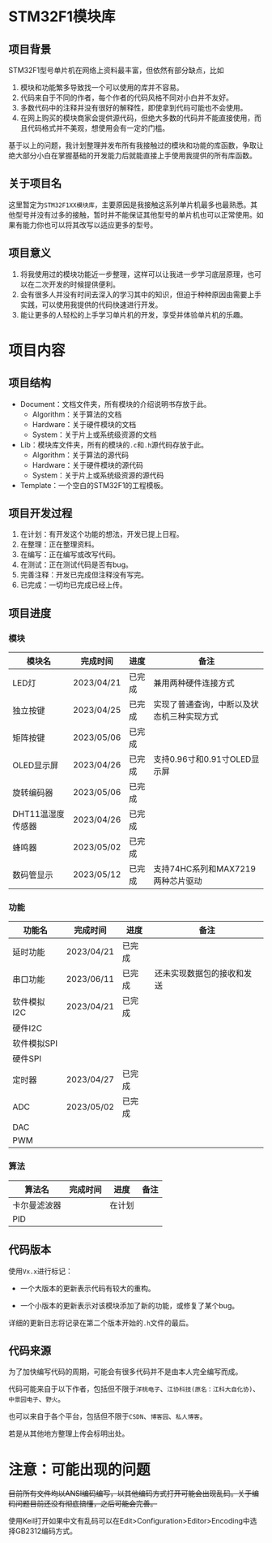 # STM32F1模块库

## 项目背景

STM32F1型号单片机在网络上资料最丰富，但依然有部分缺点，比如

1. 模块和功能繁多导致找一个可以使用的库并不容易。
2. 代码来自于不同的作者，每个作者的代码风格不同对小白并不友好。
3. 多数代码中的注释并没有很好的解释性，即使拿到代码可能也不会使用。
4. 在网上购买的模块商家会提供源代码，但绝大多数的代码并不能直接使用，而且代码格式并不美观，想使用会有一定的门槛。

基于以上的问题，我计划整理并发布所有我接触过的模块和功能的库函数，争取让绝大部分小白在掌握基础的开发能力后就能直接上手使用我提供的所有库函数。



## 关于项目名

这里暂定为`STM32F1XX模块库`，主要原因是我接触这系列单片机最多也最熟悉。其他型号并没有过多的接触，暂时并不能保证其他型号的单片机也可以正常使用。如果有能力你也可以将其改写以适应更多的型号。



## 项目意义

1. 将我使用过的模块功能近一步整理，这样可以让我进一步学习底层原理，也可以在二次开发的时候提供便利。
2. 会有很多人并没有时间去深入的学习其中的知识，但迫于种种原因由需要上手实践，可以使用我提供的代码快速进行开发。
3. 能让更多的人轻松的上手学习单片机的开发，享受并体验单片机的乐趣。



# 项目内容

## 项目结构

- Document：文档文件夹，所有模块的介绍说明书存放于此。
  - Algorithm：关于算法的文档
  - Hardware：关于硬件模块的文档
  - System：关于片上或系统级资源的文档
- Lib：模块库文件夹，所有的模块的`.c`和`.h`源代码存放于此。
  - Algorithm：关于算法的源代码
  - Hardware：关于硬件模块的源代码
  - System：关于片上或系统级资源的源代码
- Template：一个空白的STM32F1的工程模板。



## 项目开发过程

1. 在计划：有开发这个功能的想法，开发已提上日程。
2. 在整理：正在整理资料。
3. 在编写：正在编写或改写代码。
4. 在测试：正在测试代码是否有bug。
5. 完善注释：开发已完成但注释没有写完。
6. 已完成：一切均已完成已经上传。



## 项目进度

### 模块

| 模块名            | 完成时间   | 进度   | 备注                                       |
| ----------------- | ---------- | ------ | ------------------------------------------ |
| LED灯             | 2023/04/21 | 已完成 | 兼用两种硬件连接方式                       |
| 独立按键          | 2023/04/25 | 已完成 | 实现了普通查询，中断以及状态机三种实现方式 |
| 矩阵按键          | 2023/05/06 | 已完成 |                                            |
| OLED显示屏        | 2023/04/26 | 已完成 | 支持0.96寸和0.91寸OLED显示屏               |
| 旋转编码器        | 2023/05/06 | 已完成 |                                            |
| DHT11温湿度传感器 | 2023/04/26 | 已完成 |                                            |
| 蜂鸣器            | 2023/05/02 | 已完成 |                                            |
| 数码管显示        | 2023/05/12 | 已完成 | 支持74HC系列和MAX7219两种芯片驱动          |



### 功能

| 功能名      | 完成时间   | 进度   | 备注                       |
| ----------- | ---------- | ------ | -------------------------- |
| 延时功能    | 2023/04/21 | 已完成 |                            |
| 串口功能    | 2023/06/11 | 已完成 | 还未实现数据包的接收和发送 |
| 软件模拟I2C | 2023/04/21 | 已完成 |                            |
| 硬件I2C     |            |        |                            |
| 软件模拟SPI |            |        |                            |
| 硬件SPI     |            |        |                            |
| 定时器      | 2023/04/27 | 已完成 |                            |
| ADC         | 2023/05/02 | 已完成 |                            |
| DAC         |            |        |                            |
| PWM         |            |        |                            |



### 算法

| 算法名       | 完成时间 | 进度   | 备注 |
| ------------ | -------- | ------ | ---- |
| 卡尔曼滤波器 |          | 在计划 |      |
| PID          |          |        |      |



## 代码版本

使用`Vx.x`进行标记：

- 一个大版本的更新表示代码有较大的重构。

- 一个小版本的更新表示对该模块添加了新的功能，或修复了某个bug。

详细的更新日志将记录在第二个版本开始的`.h`文件的最后。



## 代码来源

为了加快编写代码的周期，可能会有很多代码并不是由本人完全编写而成。

代码可能来自于以下作者，包括但不限于`洋桃电子`、`江协科技(原名：江科大自化协)`、`中景园电子`、`野火`。

也可以来自于各个平台，包括但不限于`CSDN`、`博客园`、`私人博客`。

若是从其他地方整理上传会标明出处。



# 注意：可能出现的问题

~~目前所有文件均以ANSI编码编写，以其他编码方式打开可能会出现乱码。关于编码问题目前还没有彻底搞懂，之后可能会完善。~~

使用Keil打开如果中文有乱码可以在Edit>Configuration>Editor>Encoding中选择GB2312编码方式。
